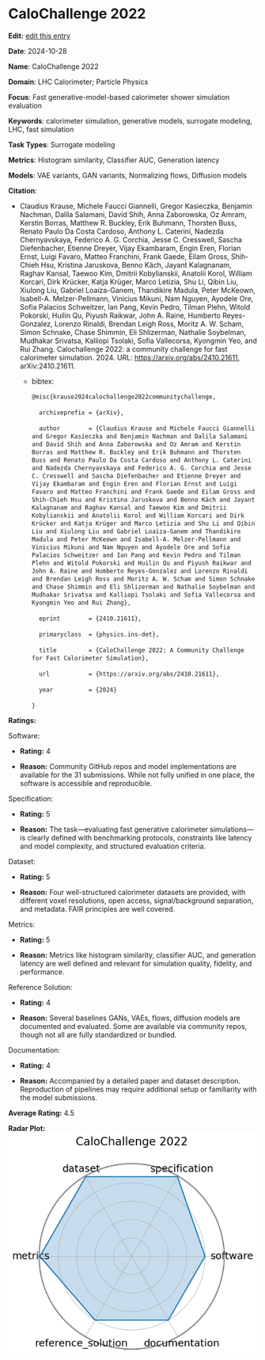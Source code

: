 # CaloChallenge 2022


**Edit:** [edit this entry](https://github.com/mlcommons-science/benchmark/tree/main/source)


**Date**: 2024-10-28


**Name**: CaloChallenge 2022


**Domain**: LHC Calorimeter; Particle Physics


**Focus**: Fast generative-model-based calorimeter shower simulation evaluation


**Keywords**: calorimeter simulation, generative models, surrogate modeling, LHC, fast simulation


**Task Types**: Surrogate modeling


**Metrics**: Histogram similarity, Classifier AUC, Generation latency


**Models**: VAE variants, GAN variants, Normalizing flows, Diffusion models


**Citation**:


- Claudius Krause, Michele Faucci Giannelli, Gregor Kasieczka, Benjamin Nachman, Dalila Salamani, David Shih, Anna Zaborowska, Oz Amram, Kerstin Borras, Matthew R. Buckley, Erik Buhmann, Thorsten Buss, Renato Paulo Da Costa Cardoso, Anthony L. Caterini, Nadezda Chernyavskaya, Federico A. G. Corchia, Jesse C. Cresswell, Sascha Diefenbacher, Etienne Dreyer, Vijay Ekambaram, Engin Eren, Florian Ernst, Luigi Favaro, Matteo Franchini, Frank Gaede, Eilam Gross, Shih-Chieh Hsu, Kristina Jaruskova, Benno Käch, Jayant Kalagnanam, Raghav Kansal, Taewoo Kim, Dmitrii Kobylianskii, Anatolii Korol, William Korcari, Dirk Krücker, Katja Krüger, Marco Letizia, Shu Li, Qibin Liu, Xiulong Liu, Gabriel Loaiza-Ganem, Thandikire Madula, Peter McKeown, Isabell-A. Melzer-Pellmann, Vinicius Mikuni, Nam Nguyen, Ayodele Ore, Sofia Palacios Schweitzer, Ian Pang, Kevin Pedro, Tilman Plehn, Witold Pokorski, Huilin Qu, Piyush Raikwar, John A. Raine, Humberto Reyes-Gonzalez, Lorenzo Rinaldi, Brendan Leigh Ross, Moritz A. W. Scham, Simon Schnake, Chase Shimmin, Eli Shlizerman, Nathalie Soybelman, Mudhakar Srivatsa, Kalliopi Tsolaki, Sofia Vallecorsa, Kyongmin Yeo, and Rui Zhang. Calochallenge 2022: a community challenge for fast calorimeter simulation. 2024. URL: https://arxiv.org/abs/2410.21611, arXiv:2410.21611.

  - bibtex:
      ```
      @misc{krause2024calochallenge2022communitychallenge,

        archiveprefix = {arXiv},

        author        = {Claudius Krause and Michele Faucci Giannelli and Gregor Kasieczka and Benjamin Nachman and Dalila Salamani and David Shih and Anna Zaborowska and Oz Amram and Kerstin Borras and Matthew R. Buckley and Erik Buhmann and Thorsten Buss and Renato Paulo Da Costa Cardoso and Anthony L. Caterini and Nadezda Chernyavskaya and Federico A. G. Corchia and Jesse C. Cresswell and Sascha Diefenbacher and Etienne Dreyer and Vijay Ekambaram and Engin Eren and Florian Ernst and Luigi Favaro and Matteo Franchini and Frank Gaede and Eilam Gross and Shih-Chieh Hsu and Kristina Jaruskova and Benno Käch and Jayant Kalagnanam and Raghav Kansal and Taewoo Kim and Dmitrii Kobylianskii and Anatolii Korol and William Korcari and Dirk Krücker and Katja Krüger and Marco Letizia and Shu Li and Qibin Liu and Xiulong Liu and Gabriel Loaiza-Ganem and Thandikire Madula and Peter McKeown and Isabell-A. Melzer-Pellmann and Vinicius Mikuni and Nam Nguyen and Ayodele Ore and Sofia Palacios Schweitzer and Ian Pang and Kevin Pedro and Tilman Plehn and Witold Pokorski and Huilin Qu and Piyush Raikwar and John A. Raine and Humberto Reyes-Gonzalez and Lorenzo Rinaldi and Brendan Leigh Ross and Moritz A. W. Scham and Simon Schnake and Chase Shimmin and Eli Shlizerman and Nathalie Soybelman and Mudhakar Srivatsa and Kalliopi Tsolaki and Sofia Vallecorsa and Kyongmin Yeo and Rui Zhang},

        eprint        = {2410.21611},

        primaryclass  = {physics.ins-det},

        title         = {CaloChallenge 2022: A Community Challenge for Fast Calorimeter Simulation},

        url           = {https://arxiv.org/abs/2410.21611},

        year          = {2024}

      }

      ```

**Ratings:**


Software:


  - **Rating:** 4


  - **Reason:** Community GitHub repos and model implementations are available for the 31 submissions. While not fully unified in one place, the software is accessible and reproducible. 


Specification:


  - **Rating:** 5


  - **Reason:** The task—evaluating fast generative calorimeter simulations—is clearly defined with benchmarking protocols, constraints like latency and model complexity, and structured evaluation criteria. 


Dataset:


  - **Rating:** 5


  - **Reason:** Four well-structured calorimeter datasets are provided, with different voxel resolutions, open access, signal/background separation, and metadata. FAIR principles are well covered. 


Metrics:


  - **Rating:** 5


  - **Reason:** Metrics like histogram similarity, classifier AUC, and generation latency are well defined and relevant for simulation quality, fidelity, and performance. 


Reference Solution:


  - **Rating:** 4


  - **Reason:** Several baselines  GANs, VAEs, flows, diffusion models  are documented and evaluated. Some are available via community repos, though not all are fully standardized or bundled. 


Documentation:


  - **Rating:** 4


  - **Reason:** Accompanied by a detailed paper and dataset description. Reproduction of pipelines may require additional setup or familiarity with the model submissions. 


**Average Rating:** 4.5


**Radar Plot:**
 ![Calochallenge  radar plot](../../tex/images/calochallenge__radar.png)